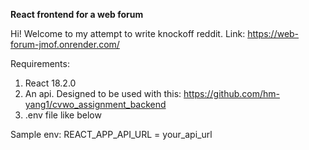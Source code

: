 **React frontend for a web forum**

Hi! Welcome to my attempt to write knockoff reddit.
Link: https://web-forum-jmof.onrender.com/

Requirements:
  1. React 18.2.0
  2. An api. Designed to be used with this: https://github.com/hm-yang1/cvwo_assignment_backend
  3. .env file like below

Sample env:
  REACT_APP_API_URL = your_api_url